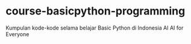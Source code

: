 # course-basicpython-programming
Kumpulan kode-kode selama belajar Basic Python di Indonesia AI 
AI for Everyone
